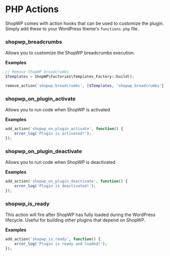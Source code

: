 # PHP Actions

ShopWP comes with action hooks that can be used to customize the plugin. Simply add these to your WordPress theme's `functions.php` file.

### shopwp_breadcrumbs

Allows you to customize the ShopWP breadcrumbs execution.

**Examples**

```php
// Remove ShopWP breadcrumbs
$Templates = ShopWP\Factories\Templates_Factory::build();

remove_action('shopwp_breadcrumbs', [$Templates, 'shopwp_breadcrumbs']);
```

### shopwp_on_plugin_activate

Allows you to run code when ShopWP is activated

**Examples**

```php
add_action('shopwp_on_plugin_activate', function() {
    error_log('Plugin is activated!');
});
```

### shopwp_on_plugin_deactivate

Allows you to run code when ShopWP is deactivated

**Examples**

```php
add_action('shopwp_on_plugin_deactivate', function() {
    error_log('Plugin is deactivated!');
});
```

### shopwp_is_ready

This action will fire after ShopWP has fully loaded during the WordPress lifecycle. Useful for building other plugins that depend on ShopWP.

**Examples**

```php
add_action('shopwp_is_ready', function() {
    error_log('Plugin is ready and loaded!');
});
```
